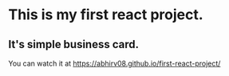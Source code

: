 # This is my first react project. 

## It's simple business card.

You can watch it at https://abhirv08.github.io/first-react-project/

